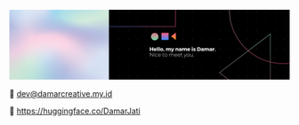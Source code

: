 ![enter image description here](https://raw.githubusercontent.com/Damarcreative/Damarcreative/8b58be6b09be4c2870c0128e456bff16a5e96930/MyBanner.svg) 

📧 dev@damarcreative.my.id

🤗 https://huggingface.co/DamarJati
